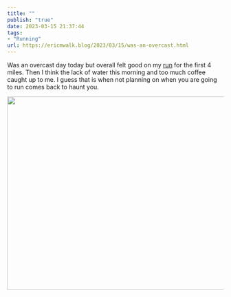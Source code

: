 ```yaml
---
title: ""
publish: "true"
date: 2023-03-15 21:37:44
tags:
- "Running"
url: https://ericmwalk.blog/2023/03/15/was-an-overcast.html
---
```

Was an overcast day today but overall felt good on my [run](http://www.strava.com/activities/8719791481) for the first 4 miles. Then I think the lack of water this morning and too much coffee caught up to me. I guess that is when not planning on when you are going to run comes back to haunt you.


<img src="uploads/2023/2e11f1058f.jpg" width="600" height="450" alt="">